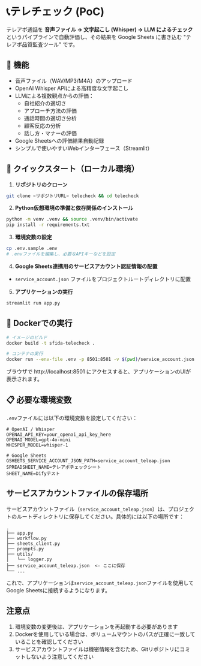 # 📞テレチェック (PoC)

テレアポ通話を **音声ファイル → 文字起こし (Whisper) → LLM によるチェック** というパイプラインで自動評価し、その結果を Google Sheets に書き込む "テレアポ品質監査ツール" です。

## 🚀 機能

- 音声ファイル（WAV/MP3/M4A）のアップロード
- OpenAI Whisper APIによる高精度な文字起こし
- LLMによる複数観点からの評価：
  - 自社紹介の適切さ
  - アプローチ方法の評価
  - 通話時間の適切さ分析
  - 顧客反応の分析
  - 話し方・マナーの評価
- Google Sheetsへの評価結果自動記録
- シンプルで使いやすいWebインターフェース（Streamlit）

## 🏁 クイックスタート（ローカル環境）

1. **リポジトリのクローン**

```bash
git clone <リポジトリURL> telecheck && cd telecheck
```

2. **Python仮想環境の準備と依存関係のインストール**

```bash
python -m venv .venv && source .venv/bin/activate
pip install -r requirements.txt
```

3. **環境変数の設定**

```bash
cp .env.sample .env
# .envファイルを編集し、必要なAPIキーなどを設定
```

4. **Google Sheets連携用のサービスアカウント認証情報の配置**

- `service_account.json` ファイルをプロジェクトルートディレクトリに配置

5. **アプリケーションの実行**

```bash
streamlit run app.py
```

## 🐳 Dockerでの実行

```bash
# イメージのビルド
docker build -t sfida-telecheck .

# コンテナの実行
docker run --env-file .env -p 8501:8501 -v $(pwd)/service_account.json:/app/service_account.json sfida-telecheck
```

ブラウザで http://localhost:8501 にアクセスすると、アプリケーションのUIが表示されます。

## 📋 必要な環境変数

`.env`ファイルには以下の環境変数を設定してください：

```
# OpenAI / Whisper
OPENAI_API_KEY=your_openai_api_key_here
OPENAI_MODEL=gpt-4o-mini
WHISPER_MODEL=whisper-1

# Google Sheets
GSHEETS_SERVICE_ACCOUNT_JSON_PATH=service_account_teleap.json
SPREADSHEET_NAME=テレアポチェックシート
SHEET_NAME=Difyテスト
```

## サービスアカウントファイルの保存場所

サービスアカウントファイル（`service_account_teleap.json`）は、プロジェクトのルートディレクトリに保存してください。具体的には以下の場所です：

```
.
├── app.py
├── workflow.py
├── sheets_client.py
├── prompts.py
├── utils/
│   └── logger.py
├── service_account_teleap.json  <- ここに保存
└── ...
```

これで、アプリケーションは`service_account_teleap.json`ファイルを使用してGoogle Sheetsに接続するようになります。

## 注意点

1. 環境変数の変更後は、アプリケーションを再起動する必要があります
2. Dockerを使用している場合は、ボリュームマウントのパスが正確に一致していることを確認してください
3. サービスアカウントファイルは機密情報を含むため、Gitリポジトリにコミットしないよう注意してください
